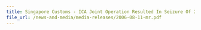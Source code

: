 ```yaml
---
title: Singapore Customs - ICA Joint Operation Resulted In Seizure Of 22,500 Cartons Of Contraband Cigarettes
file_url: /news-and-media/media-releases/2006-08-11-mr.pdf
---
```


